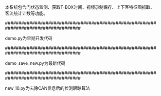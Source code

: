 本系统包含门状态监测、获取T-BOX时间、视频录制保存、上下客特征图抓取、客流统计计数等功能。

####################################################################################

demo.py为早期开发代码

####################################################################################

demo_save_new.py为最新代码

####################################################################################
  
new_10.py为去除CAN信息后的检测跟踪算法
